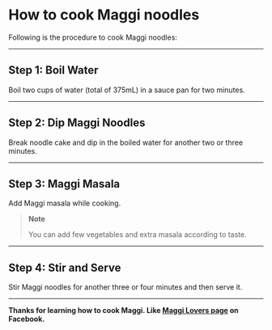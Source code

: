 # How to cook Maggi noodles

Following is the procedure to cook Maggi noodles:

----
## Step 1: Boil Water
Boil two cups of water (total of 375mL) in a sauce pan for two minutes.

----
## Step 2: Dip Maggi Noodles
Break noodle cake and dip in the boiled water for another two or three minutes. 


----
## Step 3: Maggi Masala
Add Maggi masala while cooking.

> **Note**
>
> You can add few vegetables and extra masala according to taste.

----
## Step 4: Stir and Serve
Stir Maggi noodles for another three or four minutes and then serve it.


----
**Thanks for learning how to cook Maggi. Like [Maggi Lovers page](https://www.facebook.com/MaggiLovers/) on Facebook.**
